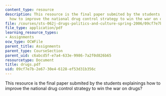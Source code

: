 ```yaml
---
content_type: resource
description: This resource is the final paper submited by the students explainings
  how to improve the national drug control strategy to win the war on drugs?
file: /courses/sts-062j-drugs-politics-and-culture-spring-2006/09cf7e7b2e6730e46128ef53d31b356c_drugs.pdf
file_type: application/pdf
learning_resource_types:
- Assignments
ocw_type: OCWFile
parent_title: Assignments
parent_type: CourseSection
parent_uid: c6abcd5f-e7a4-633e-9986-7a2f0d826b65
resourcetype: Document
title: drugs.pdf
uid: 09cf7e7b-2e67-30e4-6128-ef53d31b356c
---
```

This resource is the final paper submited by the students explainings how to improve the national drug control strategy to win the war on drugs?

